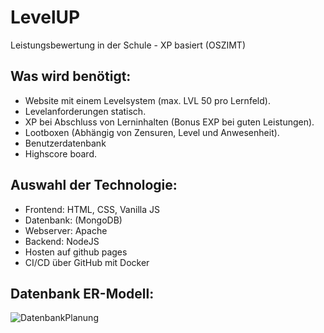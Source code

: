# LevelUP
Leistungsbewertung in der Schule - XP basiert (OSZIMT)
## Was wird benötigt:
-	Website mit einem Levelsystem (max. LVL 50 pro Lernfeld).
-	Levelanforderungen statisch.
-	XP bei Abschluss von Lerninhalten (Bonus EXP bei guten Leistungen).
-	Lootboxen (Abhängig von Zensuren, Level und Anwesenheit).
-	Benutzerdatenbank
-	Highscore board.
## Auswahl der Technologie:
-	Frontend: HTML, CSS, Vanilla JS
-	Datenbank: (MongoDB)
-	Webserver: Apache
-	Backend: NodeJS
-	Hosten auf github pages
-	CI/CD über GitHub mit Docker
## Datenbank ER-Modell:
![DatenbankPlanung](https://github.com/Brianquant/LevelUP/assets/91448422/747178be-7b49-4d25-9ce0-b6bd6408c5fe)
